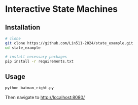 # Interactive State Machines

## Installation

```bash
# clone
git clone https://github.com/Lin511-2024/state_example.git
cd state_example

# install necessary packages
pip install -r requirements.txt
```


## Usage

```bash
python batman_right.py
```

Then navigate to [http://localhost:8080/](http://localhost:8080/)
